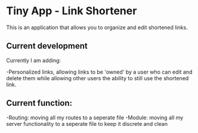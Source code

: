 # Tiny App - Link Shortener

This is an application that allows you to organize and edit shortened links.

## Current development

Currently I am adding:

-Personalized links, allowing links to be 'owned' by a user who can edit and delete them while allowing other users the ability to still use the shortened link.

## Current function:

-Routing: moving all my routes to a seperate file
-Module: moving all my server functionality to a seperate file to keep it discrete and clean